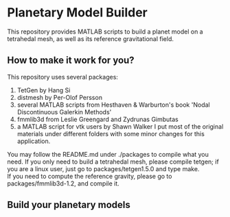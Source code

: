 Planetary Model Builder 
================================================================

This repository provides MATLAB scripts to build a planet model on a tetrahedal mesh,
as well as its reference gravitational field. 

How to make it work for you? 
----------------------------------------------------------------
This repository uses several packages:  
1. TetGen by Hang Si  
2. distmesh by Per-Olof Persson  
3. several MATLAB scripts from Hesthaven & Warburton's book 'Nodal Discontinuous Galerkin Methods'  
4. fmmlib3d from Leslie Greengard and Zydrunas Gimbutas  
5. a MATLAB script for vtk users by Shawn Walker
I put most of the original materials under different folders 
with some minor changes for this application.

You may follow the README.md under ./packages to compile what you need. 
If you only need to build a tetrahedal mesh, please compile tetgen; if you are a linux user, just go to packages/tetgen1.5.0 and type make.   
If you need to compute the reference gravity, please go to packages/fmmlib3d-1.2, and compile it.  


Build your planetary models
-----------------------------------------------------------------

